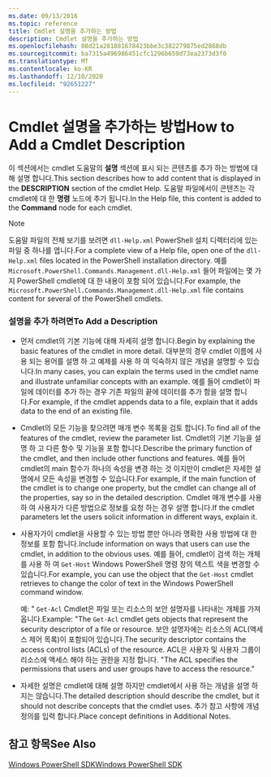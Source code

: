 ```yaml
---
ms.date: 09/13/2016
ms.topic: reference
title: Cmdlet 설명을 추가하는 방법
description: Cmdlet 설명을 추가하는 방법
ms.openlocfilehash: 08d21a281881678423bbe3c382279875ed2868db
ms.sourcegitcommit: ba7315a496986451cfc1296b659d73ea2373d3f0
ms.translationtype: MT
ms.contentlocale: ko-KR
ms.lasthandoff: 12/10/2020
ms.locfileid: "92651227"
---
```

# <a name="how-to-add-a-cmdlet-description"></a><span data-ttu-id="a2f34-103">Cmdlet 설명을 추가하는 방법</span><span class="sxs-lookup"><span data-stu-id="a2f34-103">How to Add a Cmdlet Description</span></span>

<span data-ttu-id="a2f34-104">이 섹션에서는 cmdlet 도움말의 **설명** 섹션에 표시 되는 콘텐츠를 추가 하는 방법에 대해 설명 합니다.</span><span class="sxs-lookup"><span data-stu-id="a2f34-104">This section describes how to add content that is displayed in the **DESCRIPTION** section of the cmdlet Help.</span></span> <span data-ttu-id="a2f34-105">도움말 파일에서이 콘텐츠는 각 cmdlet에 대 한 **명령** 노드에 추가 됩니다.</span><span class="sxs-lookup"><span data-stu-id="a2f34-105">In the Help file, this content is added to the **Command** node for each cmdlet.</span></span>

> [!NOTE]
> <span data-ttu-id="a2f34-106">도움말 파일의 전체 보기를 보려면 `dll-Help.xml` PowerShell 설치 디렉터리에 있는 파일 중 하나를 엽니다.</span><span class="sxs-lookup"><span data-stu-id="a2f34-106">For a complete view of a Help file, open one of the `dll-Help.xml` files located in the PowerShell installation directory.</span></span> <span data-ttu-id="a2f34-107">예를 `Microsoft.PowerShell.Commands.Management.dll-Help.xml` 들어 파일에는 몇 가지 PowerShell cmdlet에 대 한 내용이 포함 되어 있습니다.</span><span class="sxs-lookup"><span data-stu-id="a2f34-107">For example, the `Microsoft.PowerShell.Commands.Management.dll-Help.xml` file contains content for several of the PowerShell cmdlets.</span></span>

### <a name="to-add-a-description"></a><span data-ttu-id="a2f34-108">설명을 추가 하려면</span><span class="sxs-lookup"><span data-stu-id="a2f34-108">To Add a Description</span></span>

- <span data-ttu-id="a2f34-109">먼저 cmdlet의 기본 기능에 대해 자세히 설명 합니다.</span><span class="sxs-lookup"><span data-stu-id="a2f34-109">Begin by explaining the basic features of the cmdlet in more detail.</span></span> <span data-ttu-id="a2f34-110">대부분의 경우 cmdlet 이름에 사용 되는 용어를 설명 하 고 예제를 사용 하 여 익숙하지 않은 개념을 설명할 수 있습니다.</span><span class="sxs-lookup"><span data-stu-id="a2f34-110">In many cases, you can explain the terms used in the cmdlet name and illustrate unfamiliar concepts with an example.</span></span> <span data-ttu-id="a2f34-111">예를 들어 cmdlet이 파일에 데이터를 추가 하는 경우 기존 파일의 끝에 데이터를 추가 함을 설명 합니다.</span><span class="sxs-lookup"><span data-stu-id="a2f34-111">For example, if the cmdlet appends data to a file, explain that it adds data to the end of an existing file.</span></span>

- <span data-ttu-id="a2f34-112">Cmdlet의 모든 기능을 찾으려면 매개 변수 목록을 검토 합니다.</span><span class="sxs-lookup"><span data-stu-id="a2f34-112">To find all of the features of the cmdlet, review the parameter list.</span></span> <span data-ttu-id="a2f34-113">Cmdlet의 기본 기능을 설명 하 고 다른 함수 및 기능을 포함 합니다.</span><span class="sxs-lookup"><span data-stu-id="a2f34-113">Describe the primary function of the cmdlet, and then include other functions and features.</span></span> <span data-ttu-id="a2f34-114">예를 들어 cmdlet의 main 함수가 하나의 속성을 변경 하는 것 이지만이 cmdlet은 자세한 설명에서 모든 속성을 변경할 수 있습니다.</span><span class="sxs-lookup"><span data-stu-id="a2f34-114">For example, if the main function of the cmdlet is to change one property, but the cmdlet can change all of the properties, say so in the detailed description.</span></span> <span data-ttu-id="a2f34-115">Cmdlet 매개 변수를 사용 하 여 사용자가 다른 방법으로 정보를 요청 하는 경우 설명 합니다.</span><span class="sxs-lookup"><span data-stu-id="a2f34-115">If the cmdlet parameters let the users solicit information in different ways, explain it.</span></span>

- <span data-ttu-id="a2f34-116">사용자가이 cmdlet을 사용할 수 있는 방법 뿐만 아니라 명확한 사용 방법에 대 한 정보를 포함 합니다.</span><span class="sxs-lookup"><span data-stu-id="a2f34-116">Include information on ways that users can use the cmdlet, in addition to the obvious uses.</span></span> <span data-ttu-id="a2f34-117">예를 들어, cmdlet이 검색 하는 개체를 사용 하 여 `Get-Host` Windows PowerShell 명령 창의 텍스트 색을 변경할 수 있습니다.</span><span class="sxs-lookup"><span data-stu-id="a2f34-117">For example, you can use the object that the `Get-Host` cmdlet retrieves to change the color of text in the Windows PowerShell command window.</span></span>

  <span data-ttu-id="a2f34-118">예: " `Get-Acl` Cmdlet은 파일 또는 리소스의 보안 설명자를 나타내는 개체를 가져옵니다.</span><span class="sxs-lookup"><span data-stu-id="a2f34-118">Example: "The `Get-Acl` cmdlet gets objects that represent the security descriptor of a file or resource.</span></span> <span data-ttu-id="a2f34-119">보안 설명자에는 리소스의 ACL(액세스 제어 목록)이 포함되어 있습니다.</span><span class="sxs-lookup"><span data-stu-id="a2f34-119">The security descriptor contains the access control lists (ACLs) of the resource.</span></span> <span data-ttu-id="a2f34-120">ACL은 사용자 및 사용자 그룹이 리소스에 액세스 해야 하는 권한을 지정 합니다. "</span><span class="sxs-lookup"><span data-stu-id="a2f34-120">The ACL specifies the permissions that users and user groups have to access the resource."</span></span>

- <span data-ttu-id="a2f34-121">자세한 설명은 cmdlet에 대해 설명 하지만 cmdlet에서 사용 하는 개념을 설명 하지는 않습니다.</span><span class="sxs-lookup"><span data-stu-id="a2f34-121">The detailed description should describe the cmdlet, but it should not describe concepts that the cmdlet uses.</span></span> <span data-ttu-id="a2f34-122">추가 참고 사항에 개념 정의를 입력 합니다.</span><span class="sxs-lookup"><span data-stu-id="a2f34-122">Place concept definitions in Additional Notes.</span></span>

## <a name="see-also"></a><span data-ttu-id="a2f34-123">참고 항목</span><span class="sxs-lookup"><span data-stu-id="a2f34-123">See Also</span></span>

[<span data-ttu-id="a2f34-124">Windows PowerShell SDK</span><span class="sxs-lookup"><span data-stu-id="a2f34-124">Windows PowerShell SDK</span></span>](../windows-powershell-reference.md)
